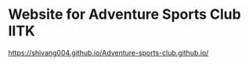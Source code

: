 # Website for Adventure Sports Club IITK
https://shivang004.github.io/Adventure-sports-club.github.io/

